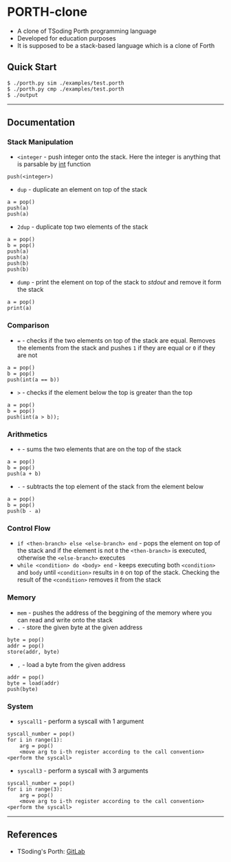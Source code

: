 # PORTH-clone

* A clone of TSoding Porth programming language
* Developed for education purposes
* It is supposed to be a stack-based language which is a clone of Forth

## Quick Start

```{bash}
$ ./porth.py sim ./examples/test.porth
$ ./porth.py cmp ./examples/test.porth
$ ./output
```

---

## Documentation

### Stack Manipulation

* `<integer` - push integer onto the stack. Here the integer is anything that is parsable by [int](https://docs.python.org/3/library/functions.html#int) function
```
push(<integer>)
```
* `dup` - duplicate an element on top of the stack
```
a = pop()
push(a)
push(a)
```
* `2dup` - duplicate top two elements of the stack 
```
a = pop()
b = pop()
push(a)
push(a)
push(b)
push(b)
```
* `dump` - print the element on top of the stack to *stdout* and remove it form the stack
```
a = pop()
print(a)
```

### Comparison
* `=` - checks if the two elements on top of the stack are equal. Removes the elements from the stack and pushes `1` if they are equal or `0` if they are not
```
a = pop()
b = pop()
push(int(a == b))
```
* `>` - checks if the element below the top is greater than the top
```
a = pop()
b = pop()
push(int(a > b));
```

### Arithmetics
* `+` - sums the two elements that are on the top of the stack
```
a = pop()
b = pop()
push(a + b)
```
* `-` - subtracts the top element of the stack from the element below
```
a = pop()
b = pop()
push(b - a)
```

### Control Flow
* `if <then-branch> else <else-branch> end` - pops the element on top of the stack and if the element is not `0` the `<then-branch>` is executed, otherwise the `<else-branch>` executes
* `while <condition> do <body> end` - keeps executing both `<condition>` and `body` until `<condition>` results in `0` on top of the stack. Checking the result of the `<condition>` removes it from the stack

### Memory
* `mem` - pushes the address of the beggining of the memory where you can read and write onto the stack
* `.` - store the given byte at the given address 
```
byte = pop()
addr = pop()
store(addr, byte)
```
* `,` - load a byte from the given address 
```
addr = pop()
byte = load(addr)
push(byte)
```

### System
* `syscall1` - perform a syscall with 1 argument
```
syscall_number = pop()
for i in range(1):
    arg = pop()
    <move arg to i-th register according to the call convention>
<perform the syscall>
```
* `syscall3` - perform a syscall with 3 arguments
```
syscall_number = pop()
for i in range(3):
    arg = pop()
    <move arg to i-th register according to the call convention>
<perform the syscall>
```

---

## References
* TSoding's Porth: [GitLab](https://gitlab.com/tsoding/porth) 
